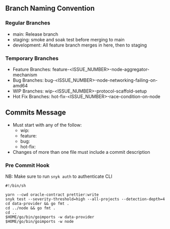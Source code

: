 ## Branch Naming Convention

### Regular Branches

- main: Release branch
- staging: smoke and soak test before merging to main
- development: All feature branch merges in here, then to staging

### Temporary Branches

- Feature Branches: feature-<ISSUE_NUMBER>-node-aggregator-mechanism
- Bug Branches: bug-<ISSUE_NUMBER>-node-networking-failing-on-amd64
- WIP Branches: wip-<ISSUE_NUMBER>-protocol-scaffold-setup
- Hot Fix Branches: hot-fix-<ISSUE_NUMBER>-race-condition-on-node

## Commits Message

- Must start with any of the follow:
  - wip: 
  - feature:
  - bug:
  - hot-fix:
- Changes of more than one file must include a commit description


### Pre Commit Hook

NB: Make sure to run `snyk auth` to authenticate CLI
```shell
#!/bin/sh

yarn --cwd oracle-contract prettier:write
snyk test --severity-threshold=high --all-projects --detection-depth=4
cd data-provider && go fmt .
cd ../node && go fmt .
cd ..
$HOME/go/bin/goimports -w data-provider
$HOME/go/bin/goimports -w node
```